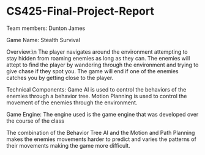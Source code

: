 # CS425-Final-Project-Report

Team members: Dunton James

Game Name: Stealth Survival

Overview:\n
The player navigates around the environment attempting to stay hidden from roaming enemies as long as they can. The enemies will attept to find the player by wandering through the environment and trying to give chase if they spot you. The game will end if one of the enemies catches you by getting close to the player.

Technical Components:
Game AI is used to control the behaviors of the enemies through a behavior tree.
Motion Planning is used to control the movement of the enemies through the environment.

Game Engine:
The engine used is the game engine that was developed over the course of the class

The combination of the Behavior Tree AI and the Motion and Path Planning makes the enemies movements harder to predict and varies the patterns of their movements making the game more difficult.
